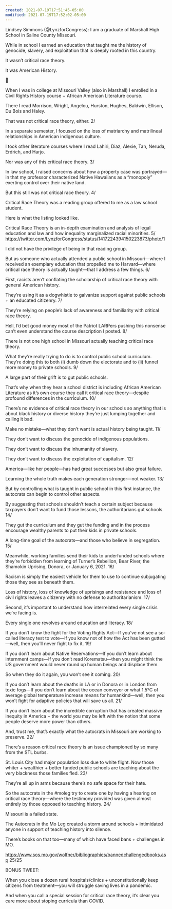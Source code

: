 ```yaml
---
created: 2021-07-19T17:51:45-05:00
modified: 2021-07-19T17:52:02-05:00
---
```


Lindsey Simmons (@LynzforCongress): I am a graduate of Marshall High School in Saline County Missouri.

While in school I earned an education that taught me the history of genocide, slavery, and exploitation that is deeply rooted in this country.

It wasn’t critical race theory.

It was American History.

🧵

When I was in college at Missouri Valley (also in Marshall) I enrolled in a Civil Rights History course + African American Literature course.

There I read Morrison, Wright, Angelou, Hurston, Hughes, Baldwin, Ellison, Du Bois and Haley.

That was not critical race theory, either.
2/

In a separate semester, I focused on the loss of matriarchy and matrilineal relationships in American indigenous culture.

I took other literature courses where I read Lahiri, Diaz, Alexie, Tan, Neruda, Erdrich, and Harjo.

Nor was any of this critical race theory.
3/

In law school, I raised concerns about how a property case was portrayed—in that my professor characterized Native Hawaiians as a “monopoly” exerting control over their native land.

But this still was not critical race theory.
4/

Critical Race Theory was a reading group offered to me as a law school student. 

Here is what the listing looked like. 

Critical Race Theory is an in-depth examination and analysis of legal education and law and how inequality marginalized racial minorities.
5/ https://twitter.com/LynzforCongress/status/1417224394150223873/photo/1

I did not have the privilege of being in that reading group. 

But as someone who actually attended a public school in Missouri—where I received an exemplary education that propelled me to Harvard—where critical race theory is actually taught—that I address a few things.
6/

First, racists aren’t conflating the scholarship of critical race theory with general American history.

They’re using it as a dogwhistle to galvanize support against public schools + an educated citizenry.
7/

They’re relying on people’s lack of awareness and familiarity with critical race theory. 

Hell, I’d bet good money most of the Patriot LARPers pushing this nonsense can’t even understand the course description I posted.
8/

There is not one high school in Missouri actually teaching critical race theory.

What they’re really trying to do is to control public school curriculum. They’re doing this to both (i) dumb down the electorate and to (ii) funnel more money to private schools.
9/

A large part of their grift is to gut public schools.

That’s why when they hear a school district is including African American Literature as it’s own course they call it critical race theory—despite profound differences in the curriculum.
10/

There’s no evidence of critical race theory in our schools so anything that is about black history or diverse history they’re just lumping together and calling  it bad.

Make no mistake—what they don’t want is actual history being taught.
11/

They don’t want to discuss the genocide of indigenous populations.

They don’t want to discuss the inhumanity of slavery.

They don’t want to discuss the exploitation of capitalism. 
12/

America—like her people—has had great successes but also great failure. 

Learning the whole truth makes each generation stronger—not weaker.
13/

But by controlling what is taught in public school in this first instance, the autocrats can begin to control other aspects.

By suggesting that schools shouldn’t teach a certain subject because taxpayers don’t want to fund those lessons, the authoritarians gut schools.
14/

They gut the curriculum and they gut the funding and in the process encourage wealthy parents to put their kids in private schools.

A long-time goal of the autocrats—and those who believe in segregation.
15/

Meanwhile, working families send their kids to underfunded schools where they’re forbidden from learning of Turner’s Rebellion, Bear River, the Shamokin Uprising, Donora, or January 6, 2021.
16/

Racism is simply the easiest vehicle for them to use to continue subjugating those they see as beneath them. 

Loss of history, loss of knowledge of uprisings and resistance and loss of civil rights leaves a citizenry with no defense to authoritarianism.
17/

Second, it’s important to understand how interrelated every single crisis we’re facing is.

Every single one revolves around education and literacy.
18/

If you don’t know the fight for the Voting Rights Act—If you’ve not see a so-called literacy test to vote—If you know not of how the Act has been gutted—well, then you’ll never fight to fix it.
19/

If you don’t learn about Native Reservations—If you don’t learn about internment camps—If you don’t read Korematsu—then you might think the US government would never round up human beings and displace them.

So when they do it again, you won’t see it coming.
20/

If you don’t learn about the deaths in LA or in Donora or in London from toxic fogs—If you don’t learn about the ocean conveyor or what 1.5°C of average global temperature increase means for humankind—well, then you won’t fight for adaptive policies that will save us all.
21/

If you don’t learn about the incredible corruption that has created massive inequity in America + the world you may be left with the notion that some people deserve more power than others.

And, trust me, that’s exactly what the autocrats in Missouri are working to preserve.
22/

There’s a reason critical race theory is an issue championed by so many from the STL burbs.

St. Louis City had major population loss due to white flight. Now those whiter + wealthier + better funded public schools are teaching about the very blackness those families fled.
23/

They’re all up in arms because there’s no safe space for their hate.

So the autocrats in the #moleg try to create one by having a hearing on critical race theory—where the testimony provided was given almost entirely by those opposed to teaching history.
24/

Missouri is a failed state.

The Autocrats in the Mo Leg created a storm around schools + intimidated anyone in support of teaching history into silence.

There’s books on that too—many of which have faced bans + challenges in MO.

https://www.sos.mo.gov/wolfner/bibliographies/bannedchallengedbooks.asp
25/25

BONUS TWEET:

When you close a dozen rural hospitals/clinics + unconstitutionally keep citizens from treatment—you will struggle saving lives in a pandemic.

And when you call a special session for critical race theory, it’s clear you care more about stoping curricula than COVID.
